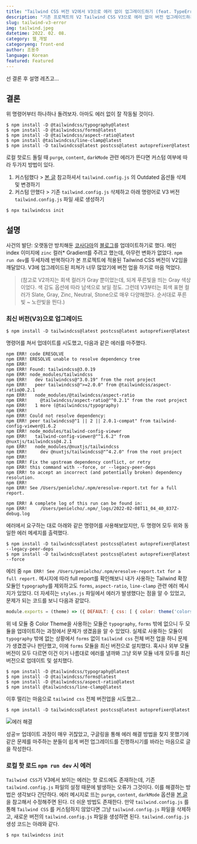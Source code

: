 ```yaml
---
title: "Tailwind CSS 버전 V2에서 V3으로 에러 없이 업그레이드하기 (feat. TypeError: Cannot read property '700' of undefined)"
description: "기존 프로젝트의 V2 Tailwind CSS V3으로 에러 없이 버전 업그레이드하는 법에 대해 알아보자."
slug: tailwind-v3-error
img: tailwind.jpeg
datetime: 2022. 02. 08.
category: 웹_개발
categoryeng: front-end
author: 조용주
language: Korean
featured: Featured
---
```


선 결론 후 설명 레츠고...

## 결론

위 명령어부터 하나하나 돌려보자. 아마도 에러 없이 잘 작동될 것이다.

```shell
$ npm install -D @tailwindcss/typography@latest
$ npm install -D @tailwindcss/forms@latest
$ npm install -D @tailwindcss/aspect-ratio@latest
$ npm install @tailwindcss/line-clamp@latest
$ npm install -D tailwindcss@latest postcss@latest autoprefixer@latest
```

로컬 핫로드 돌릴 때 `purge`, `content`, `darkMode` 관련 에러가 뜬다면 커스텀 여부에 따라 두가지 방법이 있다.

1. 커스텀했다 > [본 글](https://tailwindcss.com/docs/upgrade-guide#configure-content-sources) 참고하셔서 `tailwind.config.js` 의 Outdated 옵션들 삭제 및 변경하기
2. 커스텀 안했다 > 기존 `tailwind.config.js` 삭제하고 아래 명령어로 V3 버전 `tailwind.config.js` 파일 새로 생성하기

```shell
$ npx tailwindcss init
```

## 설명

사건의 발단: 오랫동안 방치해둔 [코사다마](https://cosadama.com)의 [블로그](https://www.blog.cosadama.com)를 업데이트하기로 했다. 메인 index 이미지에  `zinc` 컬러* Gradient를 주려고 했는데, 아무런 변화가 없었다. `npm run dev`를 두세차례 반복하다가 본 프로젝트에 적용된 Tailwind CSS 버전이 V2임을 깨달았다. V3에 업그레이드된 피쳐가 너무 많았기에 버전 업을 하기로 마음 먹었다.

> (참고로 V2까지는 회색 컬러가 Gray 뿐이었는데, 되게 푸른빛을 띄는 Gray 색상이었다. 색 강도 옵션에 따라 남색으로 보일 정도. 그런데 V3부터는 회색 표현 컬러가 Slate, Gray, Zinc, Neutral, Stone으로 매우 다양해졌다. 순서대로 푸른빛 ~ 노란빛을 띈다.)

### 최신 버전(V3)으로 업그레이드

```shell
$ npm install -D tailwindcss@latest postcss@latest autoprefixer@latest
```

명령어를 쳐서 업데이트를 시도했고, 다음과 같은 에러를 마주했다.

```shell
npm ERR! code ERESOLVE
npm ERR! ERESOLVE unable to resolve dependency tree
npm ERR! 
npm ERR! Found: tailwindcss@3.0.19
npm ERR! node_modules/tailwindcss
npm ERR!   dev tailwindcss@"3.0.19" from the root project
npm ERR!   peer tailwindcss@">=2.0.0" from @tailwindcss/aspect-ratio@0.2.1
npm ERR!   node_modules/@tailwindcss/aspect-ratio
npm ERR!     @tailwindcss/aspect-ratio@"^0.2.1" from the root project
npm ERR!   1 more (@tailwindcss/typography)
npm ERR! 
npm ERR! Could not resolve dependency:
npm ERR! peer tailwindcss@"1 || 2 || 2.0.1-compat" from tailwind-config-viewer@1.6.2
npm ERR! node_modules/tailwind-config-viewer
npm ERR!   tailwind-config-viewer@"^1.6.2" from @nuxtjs/tailwindcss@4.2.1
npm ERR!   node_modules/@nuxtjs/tailwindcss
npm ERR!     dev @nuxtjs/tailwindcss@"^4.2.0" from the root project
npm ERR! 
npm ERR! Fix the upstream dependency conflict, or retry
npm ERR! this command with --force, or --legacy-peer-deps
npm ERR! to accept an incorrect (and potentially broken) dependency resolution.
npm ERR! 
npm ERR! See /Users/penielcho/.npm/eresolve-report.txt for a full report.

npm ERR! A complete log of this run can be found in:
npm ERR!     /Users/penielcho/.npm/_logs/2022-02-08T11_04_40_837Z-debug.log
```

에러에서 요구하는 대로 아래와 같은 명령어를 사용해보았지만, 두 명령어 모두 위와 동일한 에러 메세지를 출력했다.

```shell
$ npm install -D tailwindcss@latest postcss@latest autoprefixer@latest --legacy-peer-deps
$ npm install -D tailwindcss@latest postcss@latest autoprefixer@latest --force
```

에러 중 `npm ERR! See /Users/penielcho/.npm/eresolve-report.txt for a full report.` 메시지에 따라 full report를 확인해보니 내가 사용하는 Tailwind 확장 모듈인 `typography`를 제외하고도 `forms`, `aspect-ratio`, `line-clamp` 관련 에러 메시지가 있었다. 더 자세히는 `styles.js` 파일에서 에러가 발생했다는 점을 알 수 있었고, 문제가 되는 코드를 보니 다음과 같았다.

```javascript
module.exports = (theme) => ({ DEFAULT: { css: [ { color: theme('colors.gray.700', defaultTheme.colors.gray[700]), }]}
```

위 네 모듈 중 Color Theme을 사용하는 모듈은 `typography`, `forms` 밖에 없으니 두 모듈을 업데이트하는 과정에서 문제가 생겼음을 알 수 있었다. 실제로 사용하는 모듈이 `typography` 밖에 없는 상황에서 `forms` 없이 `tailwind css` 전체 버전 업을 하니 문제가 생겼겠구나 판단했고, 이에 `forms` 모듈을 최신 버전으로 설치했다. 혹시나 외부 모듈 버전이 모두 다르면 이건 이거 나름대로 에러를 낼까봐 그냥 외부 모듈 네개 모두를 최신 버전으로 업데이트 및 설치했다.

```shell
$ npm install -D @tailwindcss/typography@latest
$ npm install -D @tailwindcss/forms@latest
$ npm install -D @tailwindcss/aspect-ratio@latest
$ npm install @tailwindcss/line-clamp@latest
```

이후 떨리는 마음으로 `tailwind css` 전체 버전업을 시도했고...

```shell
$ npm install -D tailwindcss@latest postcss@latest autoprefixer@latest
```

![에러 해결](/tailwind-v3-error/tailwind-fixed.png)

성공ㅠ 업데이트 과정이 매우 귀찮았고, 구글링을 통해 에러 해결 방법을 찾지 못했기에 같은 문제를 마주하는 분들이 쉽게 버전 업그레이드를 진행하시기를 바라는 마음으로 글을 작성한다.

### 로컬 핫 로드 `npm run dev` 시 에러

`Tailwind CSS`가 V3에서 보이는 에러는 핫 로드에도 존재하는데, 기존 `tailwind.config.js` 파일의 설정 때문에 발생하는 오류가 그것이다. 이를 해결하는 방법은 생각보다 간단하다. 에러 메시지로 뜨는  `purge`, `content`, `darkMode` 옵션을  [본 글](https://tailwindcss.com/docs/upgrade-guide#configure-content-sources)을 참고해서 수정해주면 된다. 더 쉬운 방법도 존재한다. 만약 `tailwind.config.js` 를 통해 `Tailwind CSS` 를 커스텀하지 않았다면 그냥 `tailwind.config.js` 파일을 삭제하고, 새로운 버전의 `tailwind.config.js` 파일을 생성하면 된다. `tailwind.config.js` 생성 코드는 아래와 같다.

```shell
$ npx tailwindcss init
```
